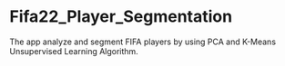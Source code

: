 # Fifa22_Player_Segmentation
The app analyze and segment FIFA players by using PCA and K-Means Unsupervised Learning Algorithm. 
